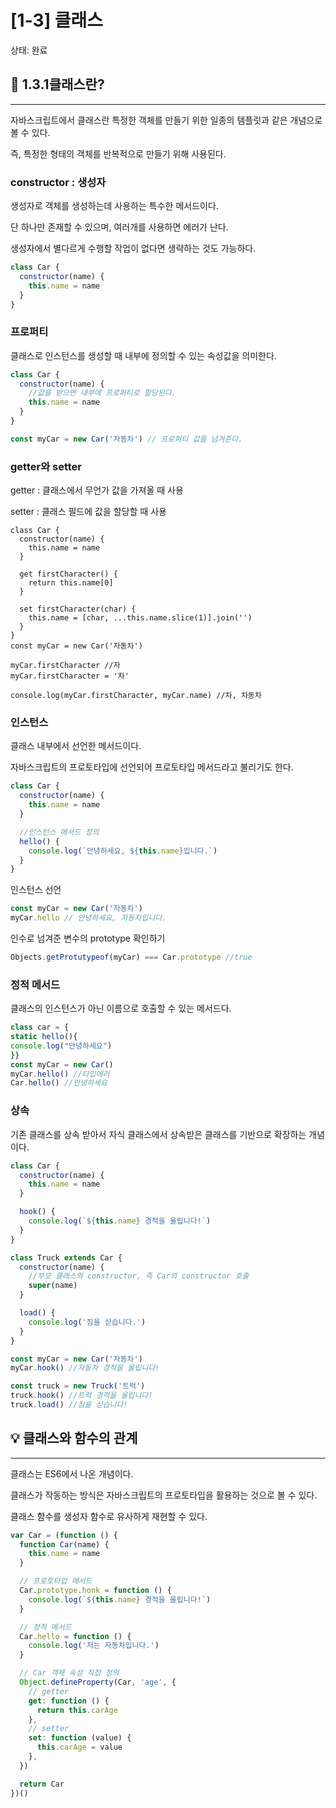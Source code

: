 # [1-3] 클래스

상태: 완료

## 📔 1.3.1클래스란?

---

자바스크립트에서 클래스란 특정한 객체를 만들기 위한 일종의 템플릿과 같은 개념으로 볼 수 있다.

즉, 특정한 형태의 객체를 반복적으로 만들기 위해 사용된다.

### constructor : 생성자

생성자로 객체를 생성하는데 사용하는 특수한 메서드이다.

단 하나만 존재할 수 있으며, 여러개를 사용하면 에러가 난다.

생성자에서 별다르게 수행할 작업이 없다면 생략하는 것도 가능하다.

```jsx
class Car {
  constructor(name) {
    this.name = name
  }
}
```

### 프로퍼티

클래스로 인스턴스를 생성할 때 내부에 정의할 수 있는 속성값을 의미한다.

```jsx
class Car {
  constructor(name) {
    //값을 받으면 내부에 프로퍼티로 할당된다.
    this.name = name
  }
}

const myCar = new Car('자동차') // 프로퍼티 값을 넘겨준다.
```

### getter와 setter

getter : 클래스에서 무언가 값을 가져올 때 사용

setter : 클래스 필드에 값을 할당할 때 사용

```
class Car {
  constructor(name) {
    this.name = name
  }

  get firstCharacter() {
    return this.name[0]
  }

  set firstCharacter(char) {
    this.name = [char, ...this.name.slice(1)].join('')
  }
}
const myCar = new Car('자동차')

myCar.firstCharacter //자
myCar.firstCharacter = '차'

console.log(myCar.firstCharacter, myCar.name) //차, 차동차
```

### 인스턴스

클래스 내부에서 선언한 메서드이다.

자바스크립트의 프로토타입에 선언되어 프로토타입 메서드라고 불리기도 한다.

```jsx
class Car {
  constructor(name) {
    this.name = name
  }

  //인스턴스 메서드 정의
  hello() {
    console.log(`안녕하세요, ${this.name}입니다.`)
  }
}
```

인스턴스 선언

```jsx
const myCar = new Car('자동차')
myCar.hello // 안녕하세요, 자동차입니다.
```

인수로 넘겨준 변수의 prototype 확인하기

```jsx
Objects.getProtutypeof(myCar) === Car.prototype //true
```

### 정적 메서드

클래스의 인스턴스가 아닌 이름으로 호출할 수 있는 메서드다.

```jsx
class car = {
static hello(){
console.log("안녕하세요")
}}
const myCar = new Car()
myCar.hello() //타입에러
Car.hello() //안녕하세요
```

### 상속

기존 클래스를 상속 받아서 자식 클래스에서 상속받은 클래스를 기반으로 확장하는 개념이다.

```jsx
class Car {
  constructor(name) {
    this.name = name
  }

  hook() {
    console.log(`${this.name} 경적을 울립니다!`)
  }
}

class Truck extends Car {
  constructor(name) {
    //부모 클래스의 constructor, 즉 Car의 constructor 호출
    super(name)
  }

  load() {
    console.log('짐을 싣습니다.')
  }
}

const myCar = new Car('자동차')
myCar.hook() //자동차 경적을 울립니다!

const truck = new Truck('트럭')
truck.hook() //트럭 경적을 울립니다!
truck.load() //짐을 싣습니다!
```

## 💡 클래스와 함수의 관계

---

클래스는 ES6에서 나온 개념이다.

클래스가 작동하는 방식은 자바스크립트의 프로토타입을 활용하는 것으로 볼 수 있다.

클래스 함수를 생성자 함수로 유사하게 재현할 수 있다.

```jsx
var Car = (function () {
  function Car(name) {
    this.name = name
  }

  // 프로토타입 메서드
  Car.prototype.honk = function () {
    console.log(`${this.name} 경적을 울립니다!`)
  }

  // 정적 메서드
  Car.hello = function () {
    console.log('저는 자동차입니다.')
  }

  // Car 객체 속성 직접 정의
  Object.defineProperty(Car, 'age', {
    // getter
    get: function () {
      return this.carAge
    },
    // setter
    set: function (value) {
      this.carAge = value
    },
  })

  return Car
})()
```
